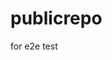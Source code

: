 # publicrepo
for e2e test


































































































































































































































































































































































































































































































































































































































































































































































































































































































































































































































































































































































































